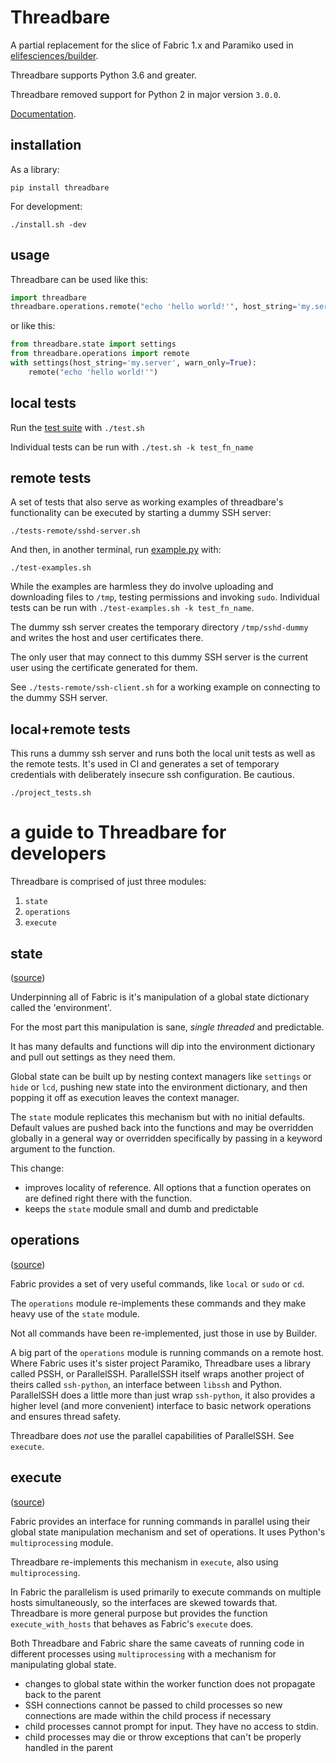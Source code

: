 # Threadbare

A partial replacement for the slice of Fabric 1.x and Paramiko used in 
[elifesciences/builder](https://github.com/elifesciences/builder).

Threadbare supports Python 3.6 and greater.

Threadbare removed support for Python 2 in major version `3.0.0`.

[Documentation](https://elifesciences.github.io/threadbare).

## installation

As a library:

    pip install threadbare

For development:

    ./install.sh -dev

## usage

Threadbare can be used like this:

```python
import threadbare
threadbare.operations.remote("echo 'hello world!'", host_string='my.server', warn_only=True)
```

or like this:

```python
from threadbare.state import settings
from threadbare.operations import remote
with settings(host_string='my.server', warn_only=True):
    remote("echo 'hello world!'")
```

## local tests

Run the [test suite](./test.sh) with `./test.sh`

Individual tests can be run with `./test.sh -k test_fn_name`

## remote tests

A set of tests that also serve as working examples of threadbare's functionality can be executed by starting a dummy SSH 
server:

    ./tests-remote/sshd-server.sh

And then, in another terminal, run [example.py](./example.py) with:

    ./test-examples.sh

While the examples are harmless they do involve uploading and downloading files to `/tmp`, testing permissions and 
invoking `sudo`. Individual tests can be run with `./test-examples.sh -k test_fn_name`.

The dummy ssh server creates the temporary directory `/tmp/sshd-dummy` and writes the host and user certificates there.

The only user that may connect to this dummy SSH server is the current user using the certificate generated for them.

See `./tests-remote/ssh-client.sh` for a working example on connecting to the dummy SSH server.

## local+remote tests

This runs a dummy ssh server and runs both the local unit tests as well as the remote
tests. It's used in CI and generates a set of temporary credentials with deliberately 
insecure ssh configuration. Be cautious.

    ./project_tests.sh

# a guide to Threadbare for developers

Threadbare is comprised of just three modules:

1. `state`
2. `operations`
3. `execute`

## state

([source](https://github.com/elifesciences/threadbare/blob/develop/threadbare/state.py))

Underpinning all of Fabric is it's manipulation of a global state dictionary called the 'environment'.

For the most part this manipulation is sane, *single threaded* and predictable.

It has many defaults and functions will dip into the environment dictionary and pull out settings as they need them.

Global state can be built up by nesting context managers like `settings` or `hide` or `lcd`, pushing new state into the
environment dictionary, and then popping it off as execution leaves the context manager.

The `state` module replicates this mechanism but with no initial defaults. Default values are pushed back into the 
functions and may be overridden globally in a general way or overridden specifically by passing in a keyword argument to
the function.

This change:

* improves locality of reference. All options that a function operates on are defined right there with the function.
* keeps the `state` module small and dumb and predictable

## operations

([source](https://github.com/elifesciences/threadbare/blob/develop/threadbare/operations.py))

Fabric provides a set of very useful commands, like `local` or `sudo` or `cd`.

The `operations` module re-implements these commands and they make heavy use of the `state` module.

Not all commands have been re-implemented, just those in use by Builder.

A big part of the `operations` module is running commands on a remote host. Where Fabric uses it's sister project 
Paramiko, Threadbare uses a library called PSSH, or ParallelSSH. ParallelSSH itself wraps another project of theirs 
called `ssh-python`, an interface between `libssh` and Python. ParallelSSH does a little more than just wrap 
`ssh-python`, it also provides a higher level (and more convenient) interface to basic network operations and ensures
thread safety.

Threadbare does *not* use the parallel capabilities of ParallelSSH. See `execute`.

## execute

([source](https://github.com/elifesciences/threadbare/blob/develop/threadbare/execute.py))

Fabric provides an interface for running commands in parallel using their global state manipulation mechanism and set of
operations. It uses Python's `multiprocessing` module.

Threadbare re-implements this mechanism in `execute`, also using `multiprocessing`.

In Fabric the parallelism is used primarily to execute commands on multiple hosts simultaneously, so the interfaces are
skewed towards that. Threadbare is more general purpose but provides the function `execute_with_hosts` that behaves as 
Fabric's `execute` does.

Both Threadbare and Fabric share the same caveats of running code in different processes using `multiprocessing` with a
mechanism for manipulating global state. 

* changes to global state within the worker function does not propagate back to the parent
* SSH connections cannot be passed to child processes so new connections are made within the child process if necessary
* child processes cannot prompt for input. They have no access to stdin.
* child processes may die or throw exceptions that can't be properly handled in the parent

